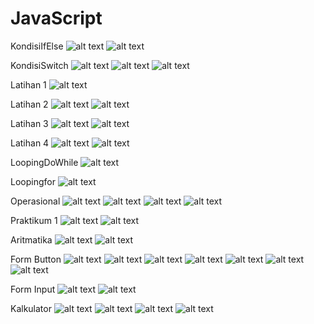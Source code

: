 # JavaScript
KondisiIfElse
![alt text](https://github.com/salmannaufal/JavaScript/blob/master/KondisiIfElse%201.jpg)
![alt text](https://github.com/salmannaufal/JavaScript/blob/master/KondisiIfElse%202.jpg)

KondisiSwitch
![alt text](https://github.com/salmannaufal/JavaScript/blob/master/KondisiSwitch%201.jpg)
![alt text](https://github.com/salmannaufal/JavaScript/blob/master/KondisiSwitch%202.jpg)
![alt text](https://github.com/salmannaufal/JavaScript/blob/master/KondisiSwitch%203.jpg)

Latihan 1
![alt text](https://github.com/salmannaufal/JavaScript/blob/master/Latihan%201.jpg)

Latihan 2
![alt text](https://github.com/salmannaufal/JavaScript/blob/master/latihan%202.jpg)
![alt text](https://github.com/salmannaufal/JavaScript/blob/master/latihan%202.jpg)

Latihan 3
![alt text](https://github.com/salmannaufal/JavaScript/blob/master/Latihan%203.JPG)
![alt text](https://github.com/salmannaufal/JavaScript/blob/master/Latihan%203%201.JPG)

Latihan 4
![alt text](https://github.com/salmannaufal/JavaScript/blob/master/Latihan%204.JPG)
![alt text](https://github.com/salmannaufal/JavaScript/blob/master/Latihan%204%201.JPG)

LoopingDoWhile
![alt text](https://github.com/salmannaufal/JavaScript/blob/master/LoopingDoWhile%201.JPG)

Loopingfor
![alt text](https://github.com/salmannaufal/JavaScript/blob/master/Loopingfor%201.JPG)

Operasional
![alt text](https://github.com/salmannaufal/JavaScript/blob/master/Operasional%201.JPG)
![alt text](https://github.com/salmannaufal/JavaScript/blob/master/Operasional%202.JPG)
![alt text](https://github.com/salmannaufal/JavaScript/blob/master/Operasional%203.JPG)
![alt text](https://github.com/salmannaufal/JavaScript/blob/master/Operasional%204.JPG)

Praktikum 1
![alt text](https://github.com/salmannaufal/JavaScript/blob/master/Praktikum1.JPG)
![alt text](https://github.com/salmannaufal/JavaScript/blob/master/Praktikum1%202.JPG)

Aritmatika 
![alt text](https://github.com/salmannaufal/JavaScript/blob/master/aritm1.JPG)
![alt text](https://github.com/salmannaufal/JavaScript/blob/master/aritm2.JPG)

Form Button
![alt text](https://github.com/salmannaufal/JavaScript/blob/master/form%20button1.JPG)
![alt text](https://github.com/salmannaufal/JavaScript/blob/master/form%20button2.JPG)
![alt text](https://github.com/salmannaufal/JavaScript/blob/master/form%20button3.JPG)
![alt text](https://github.com/salmannaufal/JavaScript/blob/master/form%20button4.JPG)
![alt text](https://github.com/salmannaufal/JavaScript/blob/master/form%20button5.JPG)
![alt text](https://github.com/salmannaufal/JavaScript/blob/master/form%20button6.JPG)
![alt text](https://github.com/salmannaufal/JavaScript/blob/master/form%20button7.JPG)

Form Input
![alt text](https://github.com/salmannaufal/JavaScript/blob/master/form%20input%201.JPG)
![alt text](https://github.com/salmannaufal/JavaScript/blob/master/kalkulator%201%203.JPG)

Kalkulator
![alt text](https://github.com/salmannaufal/JavaScript/blob/master/kalkulator%201.JPG)
![alt text](https://github.com/salmannaufal/JavaScript/blob/master/kalkulator%201%203.JPG)
![alt text](https://github.com/salmannaufal/JavaScript/blob/master/kalkulator%201%205.JPG)
![alt text](https://github.com/salmannaufal/JavaScript/blob/master/kalkulator%201%204.JPG)

